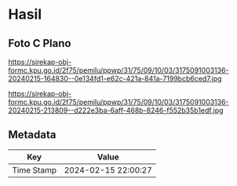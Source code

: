 # Hasil

## Foto C Plano

https://sirekap-obj-formc.kpu.go.id/2f75/pemilu/ppwp/31/75/09/10/03/3175091003136-20240215-164830--0e134fd1-e62c-421a-841a-7199bcb6ced7.jpg

https://sirekap-obj-formc.kpu.go.id/2f75/pemilu/ppwp/31/75/09/10/03/3175091003136-20240215-213809--d222e3ba-6aff-468b-8246-f552b35b1edf.jpg


## Metadata

| Key        | Value               |
| ---------- | ------------------- |
| Time Stamp | 2024-02-15 22:00:27 |



